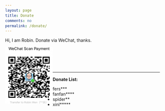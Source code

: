 ```yaml
---
layout: page
title: Donate
comments: no
permalink: /donate/
---
```


Hi, I am Robin. Donate via WeChat, thanks.

<img title="WeChat Donate" alt="WeChat Donate" src="/images/wechat-donate-none-border.jpg" style="height: 186px;width: 155px;border-radius: 0;" align="left" />

<br/>
<br/>
<br/>
<br/>

***

**Donate List:**

* fers\*\*\*
* fanfan\*\*\*\*
* spider\*\*
* xinl\*\*\*\*\*
